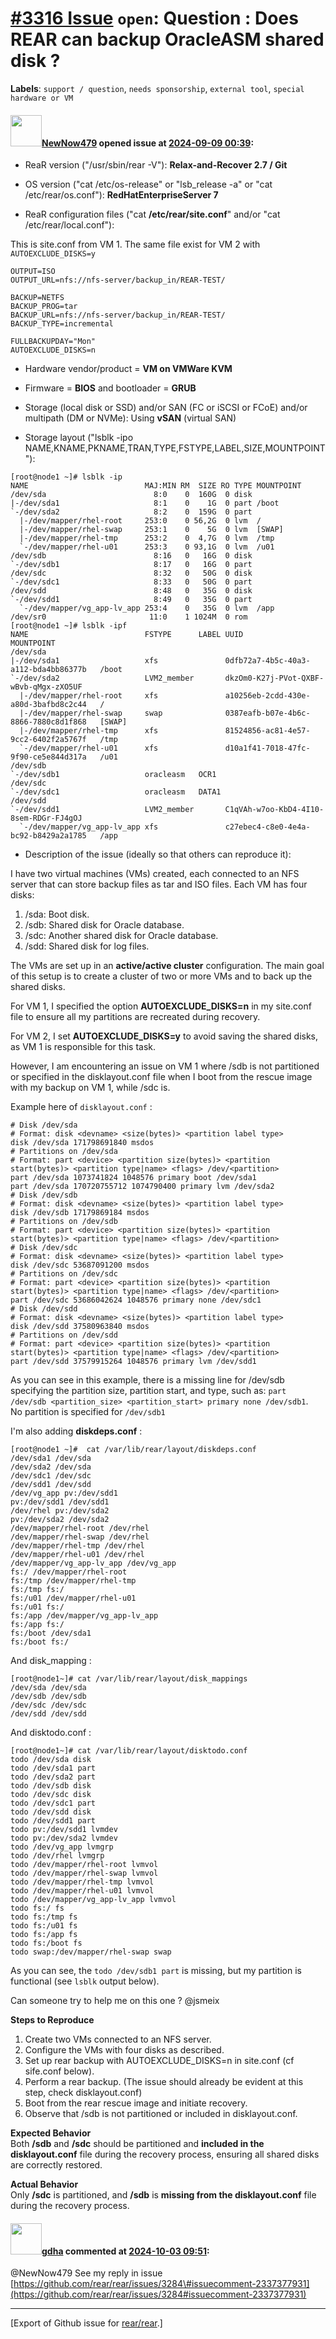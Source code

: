 [\#3316 Issue](https://github.com/rear/rear/issues/3316) `open`: Question : Does REAR can backup OracleASM shared disk ?
========================================================================================================================

**Labels**: `support / question`, `needs sponsorship`, `external tool`,
`special hardware or VM`

#### <img src="https://avatars.githubusercontent.com/u/176000482?v=4" width="50">[NewNow479](https://github.com/NewNow479) opened issue at [2024-09-09 00:39](https://github.com/rear/rear/issues/3316):

-   ReaR version ("/usr/sbin/rear -V"): **Relax-and-Recover 2.7 / Git**

-   OS version ("cat /etc/os-release" or "lsb\_release -a" or "cat
    /etc/rear/os.conf"): **RedHatEnterpriseServer 7**

-   ReaR configuration files ("cat **/etc/rear/site.conf**" and/or "cat
    /etc/rear/local.conf"):

This is site.conf from VM 1. The same file exist for VM 2 with
`AUTOEXCLUDE_DISKS=y`

    OUTPUT=ISO
    OUTPUT_URL=nfs://nfs-server/backup_in/REAR-TEST/

    BACKUP=NETFS
    BACKUP_PROG=tar
    BACKUP_URL=nfs://nfs-server/backup_in/REAR-TEST/
    BACKUP_TYPE=incremental

    FULLBACKUPDAY="Mon"
    AUTOEXCLUDE_DISKS=n

-   Hardware vendor/product = **VM on VMWare KVM**

-   Firmware = **BIOS** and bootloader = **GRUB**

-   Storage (local disk or SSD) and/or SAN (FC or iSCSI or FCoE) and/or
    multipath (DM or NVMe): Using **vSAN** (virtual SAN)

-   Storage layout ("lsblk -ipo
    NAME,KNAME,PKNAME,TRAN,TYPE,FSTYPE,LABEL,SIZE,MOUNTPOINT"):

<!-- -->

    [root@node1 ~]# lsblk -ip
    NAME                          MAJ:MIN RM  SIZE RO TYPE MOUNTPOINT
    /dev/sda                        8:0    0  160G  0 disk
    |-/dev/sda1                     8:1    0    1G  0 part /boot
    `-/dev/sda2                     8:2    0  159G  0 part
      |-/dev/mapper/rhel-root     253:0    0 56,2G  0 lvm  /
      |-/dev/mapper/rhel-swap     253:1    0    5G  0 lvm  [SWAP]
      |-/dev/mapper/rhel-tmp      253:2    0  4,7G  0 lvm  /tmp
      `-/dev/mapper/rhel-u01      253:3    0 93,1G  0 lvm  /u01
    /dev/sdb                        8:16   0   16G  0 disk
    `-/dev/sdb1                     8:17   0   16G  0 part
    /dev/sdc                        8:32   0   50G  0 disk
    `-/dev/sdc1                     8:33   0   50G  0 part
    /dev/sdd                        8:48   0   35G  0 disk
    `-/dev/sdd1                     8:49   0   35G  0 part
      `-/dev/mapper/vg_app-lv_app 253:4    0   35G  0 lvm  /app
    /dev/sr0                       11:0    1 1024M  0 rom
    [root@node1 ~]# lsblk -ipf
    NAME                          FSTYPE      LABEL UUID                                   MOUNTPOINT
    /dev/sda
    |-/dev/sda1                   xfs               0dfb72a7-4b5c-40a3-a112-bda4bb86377b   /boot
    `-/dev/sda2                   LVM2_member       dkzOm0-K27j-PVot-QXBF-wBvb-qMgx-zXO5UF
      |-/dev/mapper/rhel-root     xfs               a10256eb-2cdd-430e-a80d-3bafbd8c2c44   /
      |-/dev/mapper/rhel-swap     swap              0387eafb-b07e-4b6c-8866-7880c8d1f868   [SWAP]
      |-/dev/mapper/rhel-tmp      xfs               81524856-ac81-4e57-9cc2-6402f2a5767f   /tmp
      `-/dev/mapper/rhel-u01      xfs               d10a1f41-7018-47fc-9f90-ce5e844d317a   /u01
    /dev/sdb
    `-/dev/sdb1                   oracleasm   OCR1
    /dev/sdc
    `-/dev/sdc1                   oracleasm   DATA1
    /dev/sdd
    `-/dev/sdd1                   LVM2_member       C1qVAh-w7oo-KbD4-4I10-8sem-RDGr-FJ4gOJ
      `-/dev/mapper/vg_app-lv_app xfs               c27ebec4-c8e0-4e4a-bc92-b8429a2a1785   /app

-   Description of the issue (ideally so that others can reproduce it):

I have two virtual machines (VMs) created, each connected to an NFS
server that can store backup files as tar and ISO files. Each VM has
four disks:

1.  /sda: Boot disk.
2.  /sdb: Shared disk for Oracle database.
3.  /sdc: Another shared disk for Oracle database.
4.  /sdd: Shared disk for log files.

The VMs are set up in an **active/active cluster** configuration. The
main goal of this setup is to create a cluster of two or more VMs and to
back up the shared disks.

For VM 1, I specified the option **AUTOEXCLUDE\_DISKS=n** in my
site.conf file to ensure all my partitions are recreated during
recovery.

For VM 2, I set **AUTOEXCLUDE\_DISKS=y** to avoid saving the shared
disks, as VM 1 is responsible for this task.

However, I am encountering an issue on VM 1 where /sdb is not
partitioned or specified in the disklayout.conf file when I boot from
the rescue image with my backup on VM 1, while /sdc is.

Example here of `disklayout.conf` :

    # Disk /dev/sda
    # Format: disk <devname> <size(bytes)> <partition label type>
    disk /dev/sda 171798691840 msdos
    # Partitions on /dev/sda
    # Format: part <device> <partition size(bytes)> <partition start(bytes)> <partition type|name> <flags> /dev/<partition>
    part /dev/sda 1073741824 1048576 primary boot /dev/sda1
    part /dev/sda 170720755712 1074790400 primary lvm /dev/sda2
    # Disk /dev/sdb
    # Format: disk <devname> <size(bytes)> <partition label type>
    disk /dev/sdb 17179869184 msdos
    # Partitions on /dev/sdb
    # Format: part <device> <partition size(bytes)> <partition start(bytes)> <partition type|name> <flags> /dev/<partition>
    # Disk /dev/sdc
    # Format: disk <devname> <size(bytes)> <partition label type>
    disk /dev/sdc 53687091200 msdos
    # Partitions on /dev/sdc
    # Format: part <device> <partition size(bytes)> <partition start(bytes)> <partition type|name> <flags> /dev/<partition>
    part /dev/sdc 53686042624 1048576 primary none /dev/sdc1
    # Disk /dev/sdd
    # Format: disk <devname> <size(bytes)> <partition label type>
    disk /dev/sdd 37580963840 msdos
    # Partitions on /dev/sdd
    # Format: part <device> <partition size(bytes)> <partition start(bytes)> <partition type|name> <flags> /dev/<partition>
    part /dev/sdd 37579915264 1048576 primary lvm /dev/sdd1

As you can see in this example, there is a missing line for /dev/sdb
specifying the partition size, partition start, and type, such as:
`part /dev/sdb <partition_size> <partition_start> primary none /dev/sdb1`.  
No partition is specified for `/dev/sdb1`

I'm also adding **diskdeps.conf** :

    [root@node1 ~]#  cat /var/lib/rear/layout/diskdeps.conf
    /dev/sda1 /dev/sda
    /dev/sda2 /dev/sda
    /dev/sdc1 /dev/sdc
    /dev/sdd1 /dev/sdd
    /dev/vg_app pv:/dev/sdd1
    pv:/dev/sdd1 /dev/sdd1
    /dev/rhel pv:/dev/sda2
    pv:/dev/sda2 /dev/sda2
    /dev/mapper/rhel-root /dev/rhel
    /dev/mapper/rhel-swap /dev/rhel
    /dev/mapper/rhel-tmp /dev/rhel
    /dev/mapper/rhel-u01 /dev/rhel
    /dev/mapper/vg_app-lv_app /dev/vg_app
    fs:/ /dev/mapper/rhel-root
    fs:/tmp /dev/mapper/rhel-tmp
    fs:/tmp fs:/
    fs:/u01 /dev/mapper/rhel-u01
    fs:/u01 fs:/
    fs:/app /dev/mapper/vg_app-lv_app
    fs:/app fs:/
    fs:/boot /dev/sda1
    fs:/boot fs:/

And disk\_mapping :

    [root@node1~]# cat /var/lib/rear/layout/disk_mappings
    /dev/sda /dev/sda
    /dev/sdb /dev/sdb
    /dev/sdc /dev/sdc
    /dev/sdd /dev/sdd

And disktodo.conf :

    [root@node1~]# cat /var/lib/rear/layout/disktodo.conf
    todo /dev/sda disk
    todo /dev/sda1 part
    todo /dev/sda2 part
    todo /dev/sdb disk
    todo /dev/sdc disk
    todo /dev/sdc1 part
    todo /dev/sdd disk
    todo /dev/sdd1 part
    todo pv:/dev/sdd1 lvmdev
    todo pv:/dev/sda2 lvmdev
    todo /dev/vg_app lvmgrp
    todo /dev/rhel lvmgrp
    todo /dev/mapper/rhel-root lvmvol
    todo /dev/mapper/rhel-swap lvmvol
    todo /dev/mapper/rhel-tmp lvmvol
    todo /dev/mapper/rhel-u01 lvmvol
    todo /dev/mapper/vg_app-lv_app lvmvol
    todo fs:/ fs
    todo fs:/tmp fs
    todo fs:/u01 fs
    todo fs:/app fs
    todo fs:/boot fs
    todo swap:/dev/mapper/rhel-swap swap

As you can see, the `todo /dev/sdb1 part` is missing, but my partition
is functional (see `lsblk` output below).

Can someone try to help me on this one ? @jsmeix

**Steps to Reproduce**

1.  Create two VMs connected to an NFS server.
2.  Configure the VMs with four disks as described.
3.  Set up rear backup with AUTOEXCLUDE\_DISKS=n in site.conf (cf
    sife.conf below).
4.  Perform a rear backup. (The issue should already be evident at this
    step, check disklayout.conf)
5.  Boot from the rear rescue image and initiate recovery.
6.  Observe that /sdb is not partitioned or included in disklayout.conf.

**Expected Behavior**  
Both **/sdb** and **/sdc** should be partitioned and **included in the
disklayout.conf** file during the recovery process, ensuring all shared
disks are correctly restored.

**Actual Behavior**  
Only **/sdc** is partitioned, and **/sdb** is **missing from the
disklayout.conf** file during the recovery process.

#### <img src="https://avatars.githubusercontent.com/u/888633?u=cdaeb31efcc0048d3619651aa18dd4b76e636b21&v=4" width="50">[gdha](https://github.com/gdha) commented at [2024-10-03 09:51](https://github.com/rear/rear/issues/3316#issuecomment-2390990775):

@NewNow479 See my reply in issue
[https://github.com/rear/rear/issues/3284\#issuecomment-2337377931](https://github.com/rear/rear/issues/3284#issuecomment-2337377931)

------------------------------------------------------------------------

\[Export of Github issue for
[rear/rear](https://github.com/rear/rear).\]
